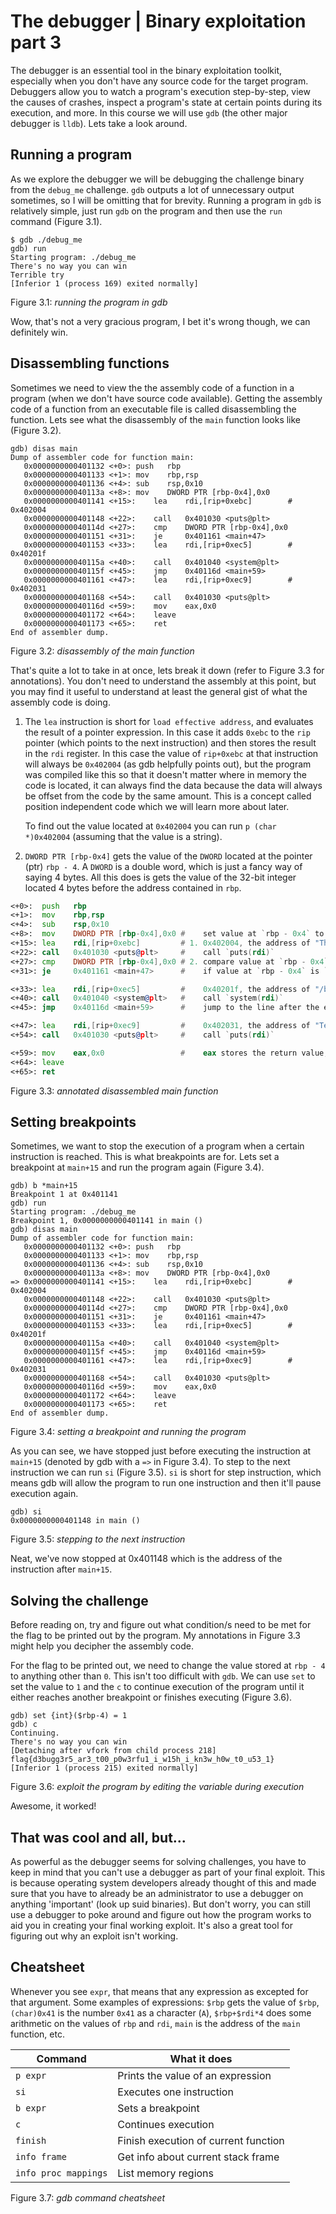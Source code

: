 # The debugger | Binary exploitation part 3

The debugger is an essential tool in the binary exploitation toolkit, especially when you don't have
any source code for the target program. Debuggers allow you to watch a program's execution
step-by-step, view the causes of crashes, inspect a program's state at certain points during its
execution, and more. In this course we will use `gdb` (the other major debugger is `lldb`). Lets
take a look around.

## Running a program

As we explore the debugger we will be debugging the challenge binary from the `debug_me` challenge.
`gdb` outputs a lot of unnecessary output sometimes, so I will be omitting that for brevity. Running
a program in `gdb` is relatively simple, just run `gdb` on the program and then use the `run`
command (Figure 3.1).

```console
$ gdb ./debug_me
gdb) run
Starting program: ./debug_me
There's no way you can win
Terrible try
[Inferior 1 (process 169) exited normally]
```
Figure 3.1: *running the program in gdb*

Wow, that's not a very gracious program, I bet it's wrong though, we can definitely win.

## Disassembling functions

Sometimes we need to view the the assembly code of a function in a program (when we don't have
source code available). Getting the assembly code of a function from an executable file is called
disassembling the function. Lets see what the disassembly of the `main` function looks like (Figure
3.2).

```console
gdb) disas main
Dump of assembler code for function main:
   0x0000000000401132 <+0>:	push   rbp
   0x0000000000401133 <+1>:	mov    rbp,rsp
   0x0000000000401136 <+4>:	sub    rsp,0x10
   0x000000000040113a <+8>:	mov    DWORD PTR [rbp-0x4],0x0
   0x0000000000401141 <+15>:	lea    rdi,[rip+0xebc]        # 0x402004
   0x0000000000401148 <+22>:	call   0x401030 <puts@plt>
   0x000000000040114d <+27>:	cmp    DWORD PTR [rbp-0x4],0x0
   0x0000000000401151 <+31>:	je     0x401161 <main+47>
   0x0000000000401153 <+33>:	lea    rdi,[rip+0xec5]        # 0x40201f
   0x000000000040115a <+40>:	call   0x401040 <system@plt>
   0x000000000040115f <+45>:	jmp    0x40116d <main+59>
   0x0000000000401161 <+47>:	lea    rdi,[rip+0xec9]        # 0x402031
   0x0000000000401168 <+54>:	call   0x401030 <puts@plt>
   0x000000000040116d <+59>:	mov    eax,0x0
   0x0000000000401172 <+64>:	leave
   0x0000000000401173 <+65>:	ret
End of assembler dump.
```
Figure 3.2: *disassembly of the main function*

That's quite a lot to take in at once, lets break it down (refer to Figure 3.3 for annotations). You
don't need to understand the assembly at this point, but you may find it useful to understand at
least the general gist of what the assembly code is doing.

1. The `lea` instruction is short for `load effective address`, and evaluates the result of a
   pointer expression. In this case it adds `0xebc` to the `rip` pointer (which points to the next
   instruction) and then stores the result in the `rdi` register. In this case the value of
   `rip+0xebc` at that instruction will always be `0x402004` (as gdb helpfully points out), but the
   program was compiled like this so that it doesn't matter where in memory the code is located, it
   can always find the data because the data will always be offset from the code by the same amount.
   This is a concept called position independent code which we will learn more about later.

   To find out the value located at `0x402004` you can run `p (char *)0x402004` (assuming that the
   value is a string).
2. `DWORD PTR [rbp-0x4]` gets the value of the `DWORD` located at the pointer (ptr) `rbp - 4`. A
   `DWORD` is a double word, which is just a fancy way of saying 4 bytes. All this does is gets the
   value of the 32-bit integer located 4 bytes before the address contained in `rbp`.

```asm
<+0>:  push   rbp
<+1>:  mov    rbp,rsp
<+4>:  sub    rsp,0x10
<+8>:  mov    DWORD PTR [rbp-0x4],0x0 #    set value at `rbp - 0x4` to 0
<+15>: lea    rdi,[rip+0xebc]         # 1. 0x402004, the address of "There's no way you can win" in memory
<+22>: call   0x401030 <puts@plt>     #    call `puts(rdi)`
<+27>: cmp    DWORD PTR [rbp-0x4],0x0 # 2. compare value at `rbp - 0x4` to 0
<+31>: je     0x401161 <main+47>      #    if value at `rbp - 0x4` is `0`, skip to <+47> (else branch, this is an if-else block)

<+33>: lea    rdi,[rip+0xec5]         #    0x40201f, the address of "/bin/cat flag.txt" in memory
<+40>: call   0x401040 <system@plt>   #    call `system(rdi)`
<+45>: jmp    0x40116d <main+59>      #    jump to the line after the else branch (finish the if branch)

<+47>: lea    rdi,[rip+0xec9]         #    0x402031, the address of "Terrible try" in memory
<+54>: call   0x401030 <puts@plt>     #    call `puts(rdi)`

<+59>: mov    eax,0x0                 #    eax stores the return value, equivalent to `return 0;`
<+64>: leave
<+65>: ret
```
Figure 3.3: *annotated disassembled main function*

## Setting breakpoints

Sometimes, we want to stop the execution of a program when a certain instruction is reached. This is
what breakpoints are for. Lets set a breakpoint at `main+15` and run the program again (Figure 3.4).

```console
gdb) b *main+15
Breakpoint 1 at 0x401141
gdb) run
Starting program: ./debug_me
Breakpoint 1, 0x0000000000401141 in main ()
gdb) disas main
Dump of assembler code for function main:
   0x0000000000401132 <+0>:	push   rbp
   0x0000000000401133 <+1>:	mov    rbp,rsp
   0x0000000000401136 <+4>:	sub    rsp,0x10
   0x000000000040113a <+8>:	mov    DWORD PTR [rbp-0x4],0x0
=> 0x0000000000401141 <+15>:	lea    rdi,[rip+0xebc]        # 0x402004
   0x0000000000401148 <+22>:	call   0x401030 <puts@plt>
   0x000000000040114d <+27>:	cmp    DWORD PTR [rbp-0x4],0x0
   0x0000000000401151 <+31>:	je     0x401161 <main+47>
   0x0000000000401153 <+33>:	lea    rdi,[rip+0xec5]        # 0x40201f
   0x000000000040115a <+40>:	call   0x401040 <system@plt>
   0x000000000040115f <+45>:	jmp    0x40116d <main+59>
   0x0000000000401161 <+47>:	lea    rdi,[rip+0xec9]        # 0x402031
   0x0000000000401168 <+54>:	call   0x401030 <puts@plt>
   0x000000000040116d <+59>:	mov    eax,0x0
   0x0000000000401172 <+64>:	leave
   0x0000000000401173 <+65>:	ret
End of assembler dump.
```
Figure 3.4: *setting a breakpoint and running the program*

As you can see, we have stopped just before executing the instruction at `main+15` (denoted by gdb with
a `=>` in Figure 3.4). To step to the next instruction we can run `si` (Figure 3.5). `si` is short
for step instruction, which means gdb will allow the program to run one instruction and then it'll
pause execution again.

```console
gdb) si
0x0000000000401148 in main ()
```
Figure 3.5: *stepping to the next instruction*

Neat, we've now stopped at 0x401148 which is the address of the instruction after `main+15`.

## Solving the challenge

Before reading on, try and figure out what condition/s need to be met for the flag to be printed out
by the program. My annotations in Figure 3.3 might help you decipher the assembly code.

For the flag to be printed out, we need to change the value stored at `rbp - 4` to anything other
than `0`. This isn't too difficult with `gdb`. We can use `set` to set the value to `1` and the `c`
to continue execution of the program until it either reaches another breakpoint or finishes
executing (Figure 3.6).

```console
gdb) set {int}($rbp-4) = 1
gdb) c
Continuing.
There's no way you can win
[Detaching after vfork from child process 218]
flag{d3bugg3r5_ar3_t00_p0w3rfu1_i_w15h_i_kn3w_h0w_t0_u53_1}
[Inferior 1 (process 215) exited normally]
```
Figure 3.6: *exploit the program by editing the variable during execution*

Awesome, it worked!

## That was cool and all, but...

As powerful as the debugger seems for solving challenges, you have to keep in mind that you can't
use a debugger as part of your final exploit. This is because operating system developers already
thought of this and made sure that you have to already be an administrator to use a debugger on
anything 'important' (look up suid binaries). But don't worry, you can still use a debugger to poke
around and figure out how the program works to aid you in creating your final working exploit. It's
also a great tool for figuring out why an exploit isn't working.

## Cheatsheet

Whenever you see `expr`, that means that any expression as excepted for that argument. Some examples
of expressions: `$rbp` gets the value of `$rbp`, `(char)0x41` is the number `0x41` as a character
(`A`), `$rbp+$rdi*4` does some arithmetic on the values of `rbp` and `rdi`, `main` is the address of
the `main` function, etc.

| Command              | What it does                         |
| -------------------- | ------------------------------------ |
| `p expr`             | Prints the value of an expression    |
| `si`                 | Executes one instruction             |
| `b expr`             | Sets a breakpoint                    |
| `c`                  | Continues execution                  |
| `finish`             | Finish execution of current function |
| `info frame`         | Get info about current stack frame   |
| `info proc mappings` | List memory regions                  |

Figure 3.7: *gdb command cheatsheet*
